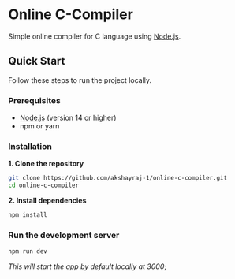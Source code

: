 # Online C-Compiler

Simple online compiler for C language using [Node.js](https://nodejs.org/en/).


## Quick Start

Follow these steps to run the project locally.

### Prerequisites
- [Node.js](https://nodejs.org/en/download/) (version 14 or higher)
- npm or yarn

### Installation
**1. Clone the repository**

```bash
git clone https://github.com/akshayraj-1/online-c-compiler.git
cd online-c-compiler
```

**2. Install dependencies**

```bash
npm install
```

### Run the development server

```bash
npm run dev
```
_This will start the app by default locally at 3000_;
